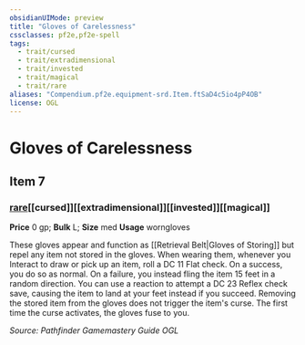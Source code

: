 ```yaml
---
obsidianUIMode: preview
title: "Gloves of Carelessness"
cssclasses: pf2e,pf2e-spell
tags:
  - trait/cursed
  - trait/extradimensional
  - trait/invested
  - trait/magical
  - trait/rare
aliases: "Compendium.pf2e.equipment-srd.Item.ftSaD4c5io4pP4OB"
license: OGL
---
```

# Gloves of Carelessness
## Item 7
### [rare](rare "Rare Rarity Trait")[[cursed]][[extradimensional]][[invested]][[magical]]


**Price** 0 gp; 
**Bulk** L; **Size** med
**Usage** worngloves

These gloves appear and function as [[Retrieval Belt|Gloves of Storing]] but repel any item not stored in the gloves. When wearing them, whenever you Interact to draw or pick up an item, roll a DC 11 Flat check. On a success, you do so as normal. On a failure, you instead fling the item 15 feet in a random direction. You can use a reaction to attempt a DC 23 Reflex check save, causing the item to land at your feet instead if you succeed. Removing the stored item from the gloves does not trigger the item's curse. The first time the curse activates, the gloves fuse to you.

*Source: Pathfinder Gamemastery Guide*
*OGL*